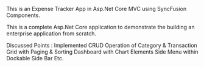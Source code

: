 This is an Expense Tracker App in Asp.Net Core MVC using SyncFusion Components.

This is a complete Asp.Net Core application to demonstrate the building an enterprise application from scratch.

Discussed Points : Implemented CRUD Operation of Category & Transaction Grid with Paging & Sorting Dashboard with Chart Elements Side Menu within Dockable Side Bar Etc.
